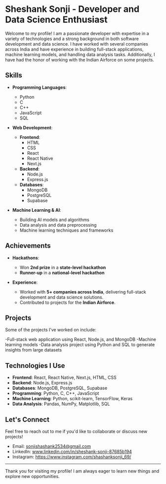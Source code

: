 # Sheshank Sonji - Developer and Data Science Enthusiast

Welcome to my profile! I am a passionate developer with expertise in a variety of technologies and a strong background in both software development and data science. I have worked with several companies across India and have experience in building full-stack applications, machine learning models, and handling data analysis tasks. Additionally, I have had the honor of working with the Indian Airforce on some projects.

## Skills

- **Programming Languages**:
  - Python
  - C
  - C++
  - JavaScript
  - SQL

- **Web Development**:
  - **Frontend**:
    - HTML
    - CSS
    - React
    - React Native
    - Next.js
  - **Backend**:
    - Node.js
    - Express.js
  - **Databases**:
    - MongoDB
    - PostgreSQL
    - Supabase

- **Machine Learning & AI**:
  - Building AI models and algorithms
  - Data analysis and data preprocessing
  - Machine learning techniques and frameworks

## Achievements

- **Hackathons**:
  - Won **2nd prize** in a **state-level hackathon**
  - **Runner-up** in a **national-level hackathon**

- **Experience**:
  - Worked with **5+ companies across India**, delivering full-stack development and data science solutions.
  - Contributed to projects for the **Indian Airforce**.

## Projects

Some of the projects I’ve worked on include:

-Full-stack web application using React, Node.js, and MongoDB
-Machine learning models
-Data analysis project using Python and SQL to generate insights from large datasets

## Technologies I Use

- **Frontend**: React, React Native, Next.js, HTML, CSS
- **Backend**: Node.js, Express.js
- **Databases**: MongoDB, PostgreSQL, Supabase
- **Programming**: Python, C, C++, JavaScript
- **Machine Learning**: Python, scikit-learn, TensorFlow, Keras
- **Data Analysis**: Pandas, NumPy, Matplotlib, SQL

## Let's Connect

Feel free to reach out to me if you'd like to collaborate or discuss new projects!

- Email: sonjishashank2534@gmail.com
- LinkedIn: www.linkedin.com/in/sheshank-sonji-87685b194
- Instagram: https://www.instagram.com/shashanksonji_69/

---

Thank you for visiting my profile! I am always eager to learn new things and explore new opportunities.
